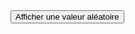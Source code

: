 <html>
<head>
  <title>Bouton aléatoire</title>
  <style>
    #result {
      font-size: 24px;
      font-weight: bold;
    }
  </style>
</head>
<body>
  <button onclick="afficherElementAleatoire()">Afficher une valeur aléatoire</button>
  <p id="result"></p>
  
  <script>
    var groupesMots = ["peinture", "cinéma", "mémoire", "site web", "broderie"];

    function afficherElementAleatoire() {
      var randomIndex = Math.floor(Math.random() * groupesMots.length);
      var resultElement = document.getElementById("result");
      resultElement.textContent = groupesMots[randomIndex];
    }
  </script>
</body>
</html>

